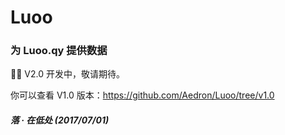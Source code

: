 # Luoo
### 为 Luoo.qy 提供数据

👨‍💻‍ V2.0 开发中，敬请期待。

你可以查看 V1.0 版本：https://github.com/Aedron/Luoo/tree/v1.0

##### 落 · 在低处 (2017/07/01)
